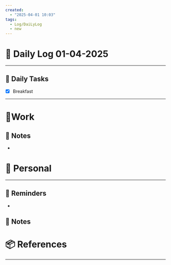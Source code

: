 ```yaml
---
created:
  - "2025-04-01 10:03"
tags:
  - Log/DaiLyLog
  - new
---
```

# 📅 Daily Log  01-04-2025

---

## 🔷 Daily Tasks

- [x] Breakfast

---

# 💼Work

## 🚀 Notes

-

# 👑 Personal

---

## 📕 Reminders

-

## 💬 Notes

# 📦 References

---
